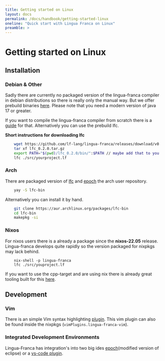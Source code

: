 ```yaml
---
title: Getting started on Linux 
layout: docs
permalink: /docs/handbook/getting-started-linux
oneline: "Quick start with Lingua Franca on Linux"
preamble: >
---
```


# Getting started on Linux

## Installation

### Debian & Other

Sadly there are currently no packaged version of the lingua-franca compiler in debian distributions so there is
really only the manual way. But we offer prebuild binaries [here](https://github.com/lf-lang/lingua-franca/releases). 
Please note that you need a modern version of java 17 or greater.

If you want to compile the lingua-franca compiler from scratch there is a [guide](/docs/handbook/download) for that. 
Alternatively you can use the prebuild lfc.

**Short instructions for downloading lfc**
```bash
    wget https://github.com/lf-lang/lingua-franca/releases/download/v0.2.0/lfc_0.2.0.tar.gz
    tar xf lfc_0.2.0.tar.gz
    export PATH="$(pwd)/lfc_0.2.0/bin/":$PATH // maybe add that to you bashrc/zshrc aliases
    lfc ./src/yourproject.lf
```

### Arch

There are packaged version of [lfc](https://aur.archlinux.org/packages/lfc-bin) and [epoch](https://aur.archlinux.org/packages/epoch-bin) the arch user repository.

```bash
    yay -S lfc-bin
```

Alternatively you can install it by hand.

```bash
    git clone https://aur.archlinux.org/packages/lfc-bin
    cd lfc-bin
    makepkg -si
```

### Nixos

For nixos users there is a already a package since the **nixos-22.05** release. Lingua-franca develops quite rapidly so the version packaged for nixpkgs may lack behind.

```
    nix-shell -p lingua-franca
    lfc ./src/youproject.lf
```

If you want to use the cpp-target and are using nix there is already great tooling built for this [here](https://github.com/lf-lang/reactor-cpp/blob/master/CONTRIBUTING.md).

## Development

### Vim

There is an simple Vim syntax highlighting [plugin](https://github.com/lf-lang/lingua-franca.vim).
This vim plugin can also be found inside the nixpkgs (`vimPlugins.lingua-franca-vim`).

### Integrated Development Environments

Lingua-Franca has integration's into two big ides [epoch](/docs/handbook/epoch-ide)(modified version of eclipse) or a [vs-code plugin](/docs/handbook/code-extension). 







